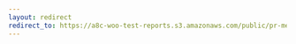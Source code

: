 ```yaml
---
layout: redirect
redirect_to: https://a8c-woo-test-reports.s3.amazonaws.com/public/pr-merge/41988/api/index.html
---
```

